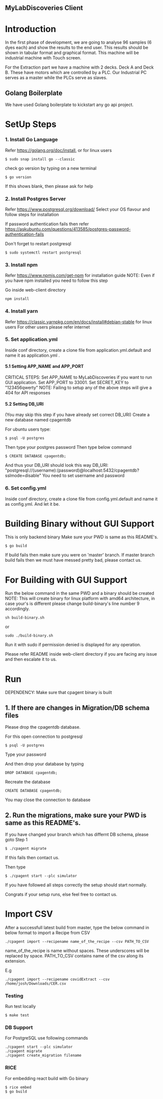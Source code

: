 ## MyLabDiscoveries Client

# Introduction
In the first phase of development, we are going to analyse 96 samples (6 dyes
each) and show the results to the end user. This results should be shown in tabular format
and graphical format. This machine will be industrial machine with Touch screen.

For the Extraction part we have a machine with 2 decks. Deck A and Deck B. These have motors which are controlled by a PLC. Our Industrial PC serves as a master while the PLCs serve as slaves.

## Golang Boilerplate
We have used Golang boilerplate to kickstart any go api project.

# SetUp Steps

### 1. Install Go Language
Refer https://golang.org/doc/install, or for linux users 
```
$ sudo snap install go --classic
```
check go version by typing on a new terminal
```
$ go version
```
If this shows blank, then please ask for help

### 2. Install Postgres Server
Refer https://www.postgresql.org/download/
Select your OS flavour and follow steps for installation

If password authentication fails then refer https://askubuntu.com/questions/413585/postgres-password-authentication-fails

Don't forget to restart postgresql

```
$ sudo systemctl restart postgresql
```

### 3. Install npm 
Refer https://www.npmjs.com/get-npm for installation guide
NOTE: Even if you have npm installed you need to follow this step

Go inside web-client directory
```
npm install
```

### 4. Install yarn
Refer https://classic.yarnpkg.com/en/docs/install#debian-stable for linux users
For other users please refer internet

### 5. Set application.yml
Inside conf directory, create a clone file from application.yml.default and name it as application.yml . 
#### 5.1 Setting APP_NAME and APP_PORT
CRITICAL STEPS: 
Set APP_NAME to MyLabDiscoveries if you want to run GUI application. 
Set APP_PORT to 33001.
Set SECRET_KEY to "123456qwerty"
NOTE: Failing to setup any of the above steps will give a 404 for API responses
#### 5.2 Setting DB_URI
(You may skip this step if you have already set correct DB_URI)
Create a new database named cpagentdb

For ubuntu users type:
```
$ psql -U postgres
```
Then type your postgres password
Then type below command
```
$ CREATE DATABASE cpagentdb;
```

And thus your DB_URI should look this way 
DB_URI: "postgresql://(username):(password)@localhost:5432/cpagentdb?sslmode=disable"
You need to set username and password

### 6. Set config.yml
Inside conf directory, create a clone file from config.yml.default and name it as config.yml. And let it be. 


# Building Binary without GUI Support
This is only backend binary
Make sure your PWD is same as this README's.
```
$ go build
```
If build fails then make sure you were on 'master' branch. 
If master branch build fails then we must have messed pretty bad, please contact us.


# For Building with GUI Support
Run the below command in the same PWD and a binary should be created
NOTE: This will create binary for linux platform with amd64 architecture,
in case your's is different please change build-binary's line number 9 accordingly.

```
sh build-binary.sh
```
or
```
sudo ./build-binary.sh
```
Run it with sudo if permission denied is displayed for any operation.

Please refer README inside web-client directory if you are facing any issue and then escalate it to us.


# Run
DEPENDENCY: Make sure that cpagent binary is built

## 1. If there are changes in Migration/DB schema files 

Please drop the cpagentdb database.

For this open connection to postgresql
```
$ psql -U postgres
```
Type your password

And then drop your database by typing
```
DROP DATABASE cpagentdb;
```

Recreate the database
```
CREATE DATABASE cpagentdb;
```

You may close the connection to database

## 2. Run the migrations, make sure your PWD is same as this README's.

If you have changed your branch which has differnt DB schema, please goto Step 1

```
$ ./cpagent migrate
```
If this fails then contact us.

Then type
```
$ ./cpagent start --plc simulator
```
If you have followed all steps correctly the setup should start normally.

Congrats if your setup runs, else feel free to contact us.


# Import CSV

After a successfull latest build from master, type the below command in below format to import a Recipe from CSV

```
./cpagent import --recipename name_of_the_recipe --csv PATH_TO_CSV
```

name_of_the_recipe is name without spaces. These underscores will be replaced by space.
PATH_TO_CSV contains name of the csv along its extension.

E.g
```
./cpagent import --recipename covidExtract --csv /home/josh/Downloads/CER.csv
```

### Testing

Run test locally
```
$ make test
```

### DB Support

For PostgreSQL use following commands
```
./cpagent start --plc simulator
./cpagent migrate
./cpagent create_migration filename
```

### RICE

For embedding react build with Go binary

```
$ rice embed
$ go build
```